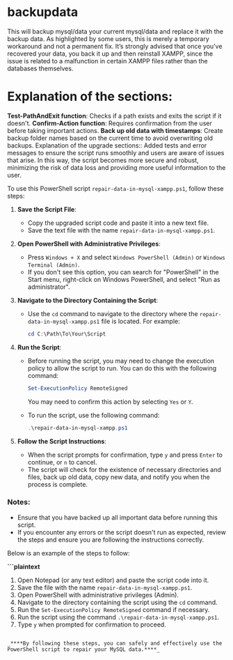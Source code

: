 # backupdata
This will backup mysql/data your current mysql/data and replace it with the backup data.
As highlighted by some users, this is merely a temporary workaround and not a permanent fix. It’s strongly advised that once you’ve recovered your data, you back it up and then reinstall XAMPP, since the issue is related to a malfunction in certain XAMPP files rather than the databases themselves.

# Explanation of the sections:
**Test-PathAndExit function**: Checks if a path exists and exits the script if it doesn't.
**Confirm-Action function**: Requires confirmation from the user before taking important actions.
**Back up old data with timestamps**: Create backup folder names based on the current time to avoid overwriting old backups.
Explanation of the upgrade sections:: Added tests and error messages to ensure the script runs smoothly and users are aware of issues that arise.
In this way, the script becomes more secure and robust, minimizing the risk of data loss and providing more useful information to the user.

To use this PowerShell script `repair-data-in-mysql-xampp.ps1`, follow these steps:

1. **Save the Script File**:
   - Copy the upgraded script code and paste it into a new text file.
   - Save the text file with the name `repair-data-in-mysql-xampp.ps1`.

2. **Open PowerShell with Administrative Privileges**:
   - Press `Windows + X` and select `Windows PowerShell (Admin)` or `Windows Terminal (Admin)`.
   - If you don't see this option, you can search for "PowerShell" in the Start menu, right-click on Windows PowerShell, and select "Run as administrator".

3. **Navigate to the Directory Containing the Script**:
   - Use the `cd` command to navigate to the directory where the `repair-data-in-mysql-xampp.ps1` file is located. For example:
     ```powershell
     cd C:\Path\To\Your\Script
     ```

4. **Run the Script**:
   - Before running the script, you may need to change the execution policy to allow the script to run. You can do this with the following command:
     ```powershell
     Set-ExecutionPolicy RemoteSigned
     ```
     You may need to confirm this action by selecting `Yes` or `Y`.
   
   - To run the script, use the following command:
     ```powershell
     .\repair-data-in-mysql-xampp.ps1
     ```

5. **Follow the Script Instructions**:
   - When the script prompts for confirmation, type `y` and press `Enter` to continue, or `n` to cancel.
   - The script will check for the existence of necessary directories and files, back up old data, copy new data, and notify you when the process is complete.

### Notes:
- Ensure that you have backed up all important data before running this script.
- If you encounter any errors or the script doesn't run as expected, review the steps and ensure you are following the instructions correctly.

Below is an example of the steps to follow:

**```plaintext**
1. Open Notepad (or any text editor) and paste the script code into it.
2. Save the file with the name `repair-data-in-mysql-xampp.ps1`.
3. Open PowerShell with administrative privileges (Admin).
4. Navigate to the directory containing the script using the `cd` command.
5. Run the `Set-ExecutionPolicy RemoteSigned` command if necessary.
6. Run the script using the command `.\repair-data-in-mysql-xampp.ps1`.
7. Type `y` when prompted for confirmation to proceed.
```

_****By following these steps, you can safely and effectively use the PowerShell script to repair your MySQL data.****_
